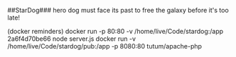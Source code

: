 ##StarDog###
hero dog must face its past to free the galaxy before it's too late!


(docker reminders)
docker run -p 80:80 -v /home/live/Code/stardog:/app 2a6f4d70be66 node server.js
docker run -v /home/live/Code/stardog/pub:/app -p 8080:80 tutum/apache-php


